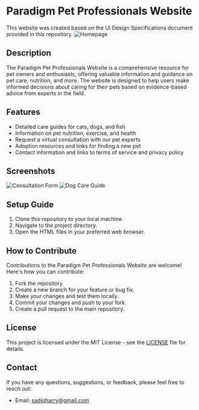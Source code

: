 # Paradigm Pet Professionals Website
This website was created based on the UI Design Specifications document provided in this repository.
![Homepage](![main](https://github.com/SadiqHarry/HTML-CSS_Pet_Care_Website/assets/116308353/4440f9d0-480f-42a7-82be-f62e4f913daa))

## Description

The Paradigm Pet Professionals Website is a comprehensive resource for pet owners and enthusiasts, offering valuable information and guidance on pet care, nutrition, and more. The website is designed to help users make informed decisions about caring for their pets based on evidence-based advice from experts in the field.

## Features

- Detailed care guides for cats, dogs, and fish
- Information on pet nutrition, exercise, and health
- Request a virtual consultation with our pet experts
- Adoption resources and links for finding a new pet
- Contact information and links to terms of service and privacy policy

## Screenshots
![Consultation Form](![forum](https://github.com/SadiqHarry/HTML-CSS_Pet_Care_Website/assets/116308353/c91666a2-31f7-4148-8d1b-25a3c7c62eba))
![Dog Care Guide](![dog](https://github.com/SadiqHarry/HTML-CSS_Pet_Care_Website/assets/116308353/170d1645-ac2b-4624-9bb7-264b652027b3))

## Setup Guide

1. Clone this repository to your local machine.
2. Navigate to the project directory.
3. Open the HTML files in your preferred web browser.

## How to Contribute

Contributions to the Paradigm Pet Professionals Website are welcome! Here's how you can contribute:

1. Fork the repository.
2. Create a new branch for your feature or bug fix.
3. Make your changes and test them locally.
4. Commit your changes and push to your fork.
5. Create a pull request to the main repository.

## License

This project is licensed under the MIT License - see the [LICENSE](LICENSE) file for details.

## Contact

If you have any questions, suggestions, or feedback, please feel free to reach out:

- Email: sadiqharry@gmail.com




